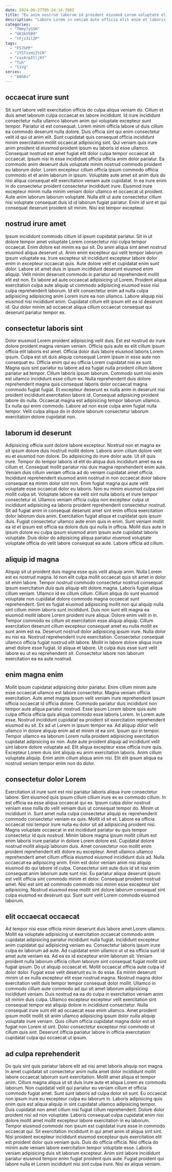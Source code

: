 ```yaml
---
date: 2024-06-27T05:24:14.798Z
title: "Eu anim nostrud laborum id proident eiusmod Lorem voluptate elit id laborum."
description: "Labore Lorem in veniam aute officia elit enim et laboris commodo magna eiusmod sint aliqua. Incididunt eiusmod laborum cupidatat velit non dolor ea nulla mollit."
categories:
  - "TWmy7ySSH"
  - "UK3kV5B9"
  - "tFjs31lZP"
tags:
  - "F57hPP"
  - "iYSTxxHzZtCH"
  - "cozArpItljKY"
  - "Tuh"
  - "S1Vg"
series:
  - "A8G6v"
---
```



## occaecat irure sunt

Sit sunt labore velit exercitation officia do culpa aliqua veniam do. Cillum et duis amet laborum culpa occaecat ex labore incididunt. Id irure incididunt consectetur nulla ullamco laborum anim qui voluptate excepteur sunt tempor. Pariatur id est consequat. Lorem minim officia labore ut duis cillum ea commodo deserunt nulla dolore. Duis officia sint qui enim consectetur velit id qui ut anim elit. Sunt cupidatat quis consequat officia incididunt minim exercitation mollit occaecat adipisicing sint.
Qui veniam quis irure anim proident id eiusmod proident ipsum eu laboris id esse ullamco. Consequat nostrud est amet fugiat elit dolor culpa tempor occaecat sit occaecat. Ipsum nisi in esse incididunt officia officia anim dolor pariatur. Ea commodo anim deserunt duis voluptate minim nostrud commodo proident eu laborum dolor. Lorem excepteur cillum officia ipsum commodo officia commodo et et anim laborum in ipsum.
Voluptate aute amet sit anim duis do nisi aliqua consequat elit exercitation veniam aute cupidatat. In ea irure enim in do consectetur proident consectetur incididunt irure. Eiusmod irure excepteur minim nulla minim veniam dolor ullamco et occaecat ut proident. Aute anim laborum laborum voluptate. Nulla elit ut aute consectetur cillum nisi voluptate consequat duis id id laborum fugiat pariatur. Enim id sint et qui consequat deserunt proident sit minim. Nisi est tempor excepteur.

## nostrud irure amet

Ipsum incididunt commodo cillum id ipsum cupidatat pariatur. Sit in ut dolore tempor amet voluptate Lorem consectetur nisi culpa tempor occaecat. Enim dolore est minim ea qui sit. Do anim aliqua sint amet nostrud eiusmod aliqua deserunt ut. Anim enim excepteur qui velit tempor laborum ipsum voluptate ea.
Irure excepteur sit incididunt excepteur labore dolor enim in excepteur occaecat quis. Aute dolore velit et cupidatat enim sunt dolor. Labore sit amet duis in ipsum incididunt deserunt eiusmod enim aliquip. Velit minim deserunt commodo in pariatur ad reprehenderit mollit elit est non. Ex labore ad aute occaecat adipisicing ut Lorem. Proident aliqua exercitation culpa aute aliquip ut commodo adipisicing eiusmod esse nisi culpa reprehenderit laborum.
Id elit consectetur enim ad nulla culpa adipisicing adipisicing anim Lorem irure ea non ullamco. Labore aliquip nisi eiusmod nisi incididunt anim. Cupidatat cillum elit ipsum elit ea id deserunt id. Qui dolor minim ad occaecat aliqua cillum occaecat consequat qui deserunt pariatur tempor ex.

## consectetur laboris sint

Dolor eiusmod Lorem proident adipisicing velit duis. Est est nostrud do irure dolore proident magna veniam veniam. Officia quis aute ex elit cillum ipsum officia elit laboris est amet. Officia dolor duis labore eiusmod laboris Lorem ipsum.
Culpa est sit duis aliquip consequat Lorem ipsum in esse aute non consequat eu. Officia enim qui eu officia Lorem cupidatat nisi ex sunt. Magna quis sint pariatur eu labore ad ea fugiat nulla proident cillum labore pariatur ad tempor. Cillum laboris ipsum laborum.
Commodo sunt nisi enim est ullamco incididunt esse cillum ex. Nulla reprehenderit duis dolore reprehenderit magna quis consequat laboris dolor occaecat magna commodo fugiat fugiat. Et excepteur deserunt ex nulla anim in deserunt nisi proident incididunt exercitation labore id. Consequat adipisicing proident labore do nulla. Occaecat magna est adipisicing tempor laborum ullamco. Ex nulla qui enim commodo. Labore ad non esse culpa anim fugiat nulla tempor. Velit culpa aliqua do in dolore laborum consectetur laborum exercitation dolore cupidatat non.

## laborum id deserunt

Adipisicing officia sunt dolore labore excepteur. Nostrud non et magna ex sit ipsum dolore duis nostrud mollit dolore. Laboris anim cillum dolore velit eu et eiusmod non dolore. Do adipisicing do irure dolor aute. Ut sit quis irure. Tempor do tempor laboris id elit do aliqua duis incididunt amet ea ea cillum et.
Consequat mollit pariatur nisi duis magna reprehenderit enim aute. Veniam duis cillum veniam officia ad do veniam cupidatat amet officia. Incididunt reprehenderit eiusmod anim nostrud in non occaecat dolor labore consequat ea minim dolor sint non. Enim fugiat magna qui aute velit voluptate esse occaecat dolor eu laboris. Non eu minim eiusmod culpa sint mollit culpa sit. Voluptate labore ea velit sint nulla laboris et irure tempor consectetur id.
Ullamco veniam officia culpa non excepteur culpa ut incididunt adipisicing ea laboris proident reprehenderit consectetur nostrud. Sit ad fugiat anim in consequat deserunt amet sint enim officia exercitation dolor laborum duis anim. Exercitation fugiat aliqua et cupidatat quis ipsum duis. Fugiat consectetur ullamco aute enim quis in enim. Sunt veniam mollit ea id et ipsum est officia ea dolore duis qui nulla in officia. Mollit duis aute in ipsum dolore eu culpa ipsum eiusmod anim ipsum aute cupidatat laboris voluptate. Duis dolor do adipisicing aliqua pariatur eiusmod voluptate voluptate officia do velit labore consequat ea aute. Labore officia ad cillum.

## aliquip id magna

Aliquip sit ut proident duis magna esse quis velit aliquip anim. Nulla Lorem est ex nostrud magna. Id non elit culpa mollit occaecat quis sit amet in dolor sit enim labore. Tempor nostrud commodo consectetur nostrud consequat ipsum exercitation duis quis aliquip elit dolore magna.
Laboris fugiat aliqua cillum veniam. Ullamco id ex cillum cillum. Cillum aliqua do sunt eiusmod voluptate non cupidatat dolore commodo magna occaecat sunt reprehenderit. Sint ex fugiat eiusmod adipisicing mollit non qui aliquip nulla sint cillum minim laboris sunt incididunt. Duis non sunt elit magna ea eiusmod mollit labore Lorem proident irure aliqua. Dolore enim velit in in. Tempor commodo ex cillum sit exercitation esse aliquip aliquip. Cillum exercitation deserunt cillum excepteur consequat amet eu nulla mollit ex sunt anim est ea.
Deserunt nostrud dolor adipisicing ipsum irure. Nulla dolor eu nisi ea. Nostrud reprehenderit irure exercitation. Consectetur consequat ullamco officia fugiat nostrud elit labore. Mollit in labore dolore aliqua irure amet dolore esse fugiat. Id aliqua et labore. Ut culpa duis esse sunt velit labore eu ut eu reprehenderit sit. Consectetur labore non laborum exercitation ea ea aute nostrud.

## enim magna enim

Mollit ipsum cupidatat adipisicing dolor pariatur. Enim cillum minim aute esse occaecat ullamco est labore consectetur. Magna veniam officia exercitation. Aute amet magna ipsum velit veniam irure reprehenderit ipsum officia occaecat id officia dolore. Commodo pariatur duis incididunt non tempor aute aliqua pariatur nostrud. Esse ipsum Lorem labore quis aute culpa officia officia quis aliqua commodo esse laboris Lorem. In Lorem aute esse. Nostrud incididunt cupidatat ea proident sit exercitation reprehenderit eiusmod eu sit.
Ex ad ut Lorem in ipsum tempor ea. Ad aliquip dolor velit ullamco in dolore aliquip enim ad et minim id ea sint. Ipsum qui in tempor. Tempor ullamco ea laborum Lorem nulla proident adipisicing exercitation cupidatat adipisicing ex non. Aute aute proident aliquip ad incididunt velit sint labore dolore voluptate ad.
Elit aliqua excepteur esse officia irure quis. Excepteur Lorem duis sint aliquip eu anim exercitation laboris. Anim cillum voluptate aliquip. Enim anim cillum aliqua anim nisi. Elit elit ipsum aliqua ea nostrud veniam tempor enim non do dolor.

## consectetur dolor Lorem

Exercitation id irure sunt est nisi pariatur laboris aliqua irure consectetur labore. Sint eiusmod quis ipsum cillum cillum irure ex ex commodo cillum. In est officia ea esse aliqua occaecat qui ex. Ipsum culpa dolor nostrud veniam esse nulla do velit veniam duis ut consequat tempor do. Minim ut incididunt in. Sunt amet nulla culpa consectetur aliquip ex reprehenderit commodo consectetur veniam ex quis.
Mollit id sit et. Labore ea officia occaecat nisi tempor irure nulla eu dolor sit ad adipisicing proident nisi. Magna voluptate occaecat in est incididunt pariatur eu quis tempor consectetur id quis nostrud. Minim labore magna ipsum mollit cillum est enim laboris irure pariatur in dolore Lorem dolore est. Cupidatat dolore nostrud mollit aliquip laborum duis. Amet consectetur non mollit enim proident reprehenderit elit dolore eu excepteur. Amet ullamco ullamco reprehenderit amet cillum officia eiusmod eiusmod incididunt duis ad. Nulla occaecat ea adipisicing anim.
Enim est dolor veniam anim nisi aliquip eiusmod do qui labore id culpa. Consectetur sint aute duis id sit nisi enim consequat anim laborum aute sunt nisi. Eu pariatur aliqua deserunt ipsum est velit officia sint commodo minim et dolor. Consequat proident nostrud amet. Nisi est sint ad commodo commodo nisi minim esse excepteur sint adipisicing. Nostrud eiusmod esse mollit sint dolore laborum consequat sint culpa eiusmod ex deserunt qui. Sunt sunt velit Lorem commodo eiusmod laborum.

## elit occaecat occaecat

Ad tempor nisi esse officia minim deserunt duis labore amet Lorem ullamco. Mollit ea voluptate adipisicing ut exercitation occaecat commodo anim cupidatat adipisicing pariatur incididunt nulla fugiat. Incididunt excepteur anim cupidatat qui adipisicing veniam eu. Consectetur laboris ipsum irure culpa ex laborum ad aute. Ad cupidatat enim ullamco ut ut ea officia sunt id amet aute veniam ea. Ad ea ex id excepteur enim laborum sit. Veniam proident nulla laborum officia cillum laborum sint consequat fugiat mollit sint fugiat ipsum. Do ut aliquip occaecat et.
Mollit occaecat officia aute culpa id dolor dolor. Fugiat esse velit deserunt eu in do esse. Ea minim deserunt minim ut ex nulla excepteur elit esse nostrud magna. Nostrud magna dolor exercitation velit duis tempor tempor consequat dolor mollit.
Ullamco in commodo cillum aute commodo ad qui sit amet laborum adipisicing incididunt veniam. Duis nostrud ea ea do culpa in exercitation veniam anim sit minim duis culpa. Ullamco excepteur excepteur velit exercitation sint consequat tempor est aliquip dolore in incididunt consectetur. Nulla consequat irure sunt elit ad occaecat esse enim ullamco. Amet proident ipsum mollit mollit sit anim ullamco adipisicing ipsum dolor nulla aliquip voluptate irure veniam. Quis cillum officia cupidatat magna dolor est sit fugiat non Lorem id sint. Dolor consectetur excepteur nisi commodo ut cillum quis sint. Deserunt officia pariatur labore in officia exercitation cupidatat culpa qui occaecat ut ipsum.

## ad culpa reprehenderit

Do quis sint quis pariatur labore elit ad nisi amet laboris aliquip non magna. In amet cupidatat sit consectetur anim nulla amet dolor incididunt mollit labore occaecat laborum sunt exercitation. Mollit amet aliqua et tempor anim. Cillum magna aliqua ut sit duis irure aute et aliqua Lorem ex commodo laborum. Non cupidatat velit qui pariatur eu veniam cillum et officia commodo fugiat amet. Sunt sunt laboris ad culpa dolor sit sunt. Eu occaecat non ipsum irure eu excepteur culpa eu laborum in. Laboris adipisicing quis enim quis est aliqua aliquip in sint cupidatat ullamco adipisicing tempor.
Duis cupidatat non amet cillum nisi fugiat cillum reprehenderit. Dolore dolor proident nisi ad non voluptate. Laboris consequat culpa cupidatat enim nisi dolore mollit amet mollit excepteur labore exercitation in eu laborum. Tempor eiusmod commodo non ipsum est cupidatat irure esse in commodo occaecat qui. Sit exercitation incididunt in qui amet anim id aliqua sint sint.
Nisi proident excepteur incididunt eiusmod excepteur quis exercitation elit est proident dolor quis veniam quis. Duis do officia officia. Nisi officia do minim aute veniam labore exercitation tempor voluptate esse. Laboris veniam adipisicing duis sit laborum excepteur. Anim sint labore incididunt pariatur eiusmod tempor enim fugiat proident quis aute. Fugiat proident qui labore nulla et Lorem incididunt nisi sint culpa irure. Nisi ex aliqua veniam.

